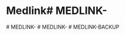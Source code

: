 # Medlink#   M E D L I N K -  
 #   M E D L I N K -  
 #   M E D L I N K -  
 #   M E D L I N K - B A C K U P  
 